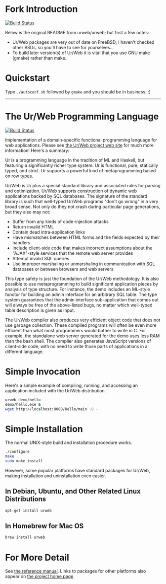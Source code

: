# Fork Introduction

[![Build Status](https://api.travis-ci.org/fullreset/urweb.png?branch=master)](https://travis-ci.org/fullreset/urweb)

Below is the original README from urweb/urweb; but first a few notes:

* Ur/Web packages are very out of date on FreeBSD; I haven't checked other BSDs, so you'll have to see for yourselves... 
* To build later version(s) of Ur/Web it is vital that you use GNU make (gmake) rather than make. 

# Quickstart

Type `./autoconf.sh` followed by `gmake` and you should be in business. :) 

-------------

# The Ur/Web Programming Language

[![Build Status](https://api.travis-ci.org/urweb/urweb.png?branch=master)](https://travis-ci.org/urweb/urweb)

Implementation of a domain-specific functional programming language for web applications.  Please see [the Ur/Web project web site](http://www.impredicative.com/ur/) for much more information!  Here's a summary:

Ur is a programming language in the tradition of ML and Haskell, but featuring a significantly richer type system. Ur is functional, pure, statically typed, and strict. Ur supports a powerful kind of metaprogramming based on row types.

Ur/Web is Ur plus a special standard library and associated rules for parsing and optimization. Ur/Web supports construction of dynamic web applications backed by SQL databases. The signature of the standard library is such that well-typed Ur/Web programs "don't go wrong" in a very broad sense. Not only do they not crash during particular page generations, but they also may not:

* Suffer from any kinds of code-injection attacks
* Return invalid HTML
* Contain dead intra-application links
* Have mismatches between HTML forms and the fields expected by their handlers
* Include client-side code that makes incorrect assumptions about the "AJAX"-style services that the remote web server provides
* Attempt invalid SQL queries
* Use improper marshaling or unmarshaling in communication with SQL databases or between browsers and web servers

This type safety is just the foundation of the Ur/Web methodology. It is also possible to use metaprogramming to build significant application pieces by analysis of type structure. For instance, the demo includes an ML-style functor for building an admin interface for an arbitrary SQL table. The type system guarantees that the admin interface sub-application that comes out will always be free of the above-listed bugs, no matter which well-typed table description is given as input.

The Ur/Web compiler also produces very efficient object code that does not use garbage collection. These compiled programs will often be even more efficient than what most programmers would bother to write in C. For example, the standalone web server generated for the demo uses less RAM than the bash shell. The compiler also generates JavaScript versions of client-side code, with no need to write those parts of applications in a different language.

# Simple Invocation

Here's a simple example of compiling, running, and accessing an application included with the Ur/Web distribution.

```sh
urweb demo/hello
demo/hello.exe &
wget http://localhost:8080/Hello/main -O -
```

# Simple Installation

The normal UNIX-style build and installation procedure works.

```sh
./configure
make
sudo make install
```

However, some popular platforms have standard packages for Ur/Web, making installation and uninstallation even easier.

## In Debian, Ubuntu, and Other Related Linux Distributions

```sh
apt-get install urweb
```

## In Homebrew for Mac OS

```sh
brew install urweb
```

# For More Detail

See [the reference manual](http://www.impredicative.com/ur/manual.pdf).
Links to packages for other platforms also appear on [the project home page](http://www.impredicative.com/ur/).
